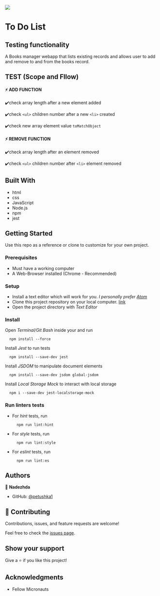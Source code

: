 ![](https://img.shields.io/badge/Microverse-blueviolet)

# To Do List
## Testing functionality

A Books manager webapp that lists existing records and allows user to add and remove to and from the books record.

## TEST (Scope and Fllow)

#### ⚡ ADD FUNCTION

✔️check array length after a new element added

✔️check ``` <ul> ``` children number after a new ``` <li> ``` created

✔️check new array element value ``` toMatchObject ```

#### ⚡ REMOVE FUNCTION

✔️check array length after an element removed

✔️check ``` <ul> ``` children number after ``` <li> ``` element removed


## Built With

- html
- css
- JavaScript
- Node.js
- npm
- jest


## Getting Started

Use this repo as a reference or clone to customize for your own project.

### Prerequisites

- Must have a working computer
- A Web-Browser installed (Chrome - Recommended)

### Setup

- Install a text editor which will work for you.
_I personally prefer [Atom](https://atom.io/)_
- Clone this project repository on your local computer. [link](../../)
- Open the project directory with _Text Editor_

### Install

Open _Terminal/Git Bash_ inside your and run
  ```
    npm install --force
  ```
Install _Jest_ to run tests
  ```
    npm install --save-dev jest
  ```
Install _JSDOM_ to manipulate document elements
```
  npm install --save-dev jsdom global-jsdom
```
Install _Local Storage Mock_ to interact with local storage
```
  npm i --save-dev jest-localstorage-mock
```

### Run linters tests

- For _hint_ tests, run
  ```
    npm run lint:hint
  ```
- For _style_ tests, run
  ```
    npm run lint:style
  ```
- For _eslint_ tests, run
  ```
    npm run lint:es
  ```

## Authors

👤 **Nadezhda**

- GitHub: [@petushka1](https://github.com/petushka1)

## 🤝 Contributing

Contributions, issues, and feature requests are welcome!

Feel free to check the [issues page](../../issues/).

## Show your support

Give a ⭐️ if you like this project!

## Acknowledgments

- Fellow Micronauts
